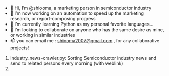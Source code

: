 - 👋 Hi, I’m @shiooma, a marketing person in semiconductor industry
- 👀 I’m now working on an automation to speed up the marketing research, or report-composing progress
- 🌱 I’m currently learning Python as my personal favorite languages...
- 💞️ I’m looking to collaborate on anyone who has the same desire as mine, or working in similar industries
- 📫 you can email me : shiooma2007@gmail.com , for any collaborative projects!

1) industry_news-crawler.py: Sorting Semiconductor industry news and send to related persons every morning
 (with weblink)
2) 

<!---
shiooma/shiooma is a ✨ special ✨ repository because its `README.md` (this file) appears on your GitHub profile.
You can click the Preview link to take a look at your changes.
--->
